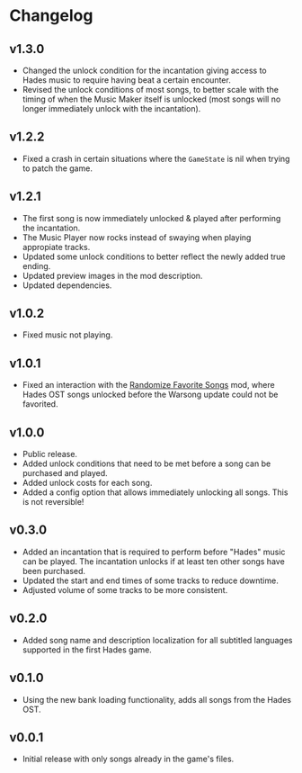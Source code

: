 # Changelog

## v1.3.0

<!--Releasenotes start-->
- Changed the unlock condition for the incantation giving access to Hades music to require having beat a certain encounter.
- Revised the unlock conditions of most songs, to better scale with the timing of when the Music Maker itself is unlocked (most songs will no longer immediately unlock with the incantation).
<!--Releasenotes end-->

## v1.2.2

- Fixed a crash in certain situations where the `GameState` is nil when trying to patch the game.

## v1.2.1

- The first song is now immediately unlocked & played after performing the incantation.
- The Music Player now rocks instead of swaying when playing appropiate tracks.
- Updated some unlock conditions to better reflect the newly added true ending.
- Updated preview images in the mod description.
- Updated dependencies.

## v1.0.2

- Fixed music not playing.

## v1.0.1

- Fixed an interaction with the [Randomize Favorite Songs](https://thunderstore.io/c/hades-ii/p/NikkelM/Randomize_Favorite_Songs/) mod, where Hades OST songs unlocked before the Warsong update could not be favorited.

## v1.0.0

- Public release.
- Added unlock conditions that need to be met before a song can be purchased and played.
- Added unlock costs for each song.
- Added a config option that allows immediately unlocking all songs. This is not reversible!

## v0.3.0

- Added an incantation that is required to perform before "Hades" music can be played. The incantation unlocks if at least ten other songs have been purchased.
- Updated the start and end times of some tracks to reduce downtime.
- Adjusted volume of some tracks to be more consistent.

## v0.2.0

- Added song name and description localization for all subtitled languages supported in the first Hades game.

## v0.1.0

- Using the new bank loading functionality, adds all songs from the Hades OST.

## v0.0.1

- Initial release with only songs already in the game's files.